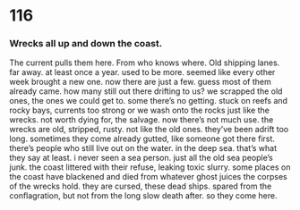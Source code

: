 # 116

### Wrecks all up and down the coast.

The current pulls them here. From who knows where. Old shipping lanes. far away. at least once a year. used to be more. seemed like every other week brought a new one. now there are just a few. guess most of them already came. how many still out there drifting to us? we scrapped the old ones, the ones we could get to. some there’s no getting. stuck on reefs and rocky bays, currents too strong or we wash onto the rocks just like the wrecks. not worth dying for, the salvage. now there’s not much use. the wrecks are old, stripped, rusty. not like the old ones. they’ve been adrift too long. sometimes they come already gutted, like someone got there first. there’s people who still live out on the water. in the deep sea. that’s what they say at least. i never seen a sea person. just all the old sea people’s junk. the coast littered with their refuse, leaking toxic slurry. some places on the coast have blackened and died from whatever ghost juices the corpses of the wrecks hold. they are cursed, these dead ships. spared from the conflagration, but not from the long slow death after. so they come here. 
